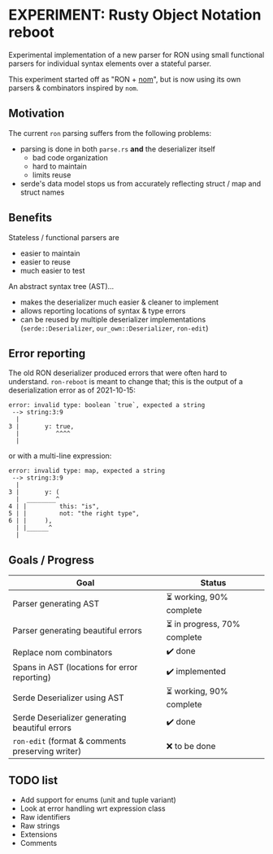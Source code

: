 # EXPERIMENT: Rusty Object Notation reboot

Experimental implementation of a new parser for RON using small functional parsers
for individual syntax elements over a stateful parser.

This experiment started off as "RON + [nom](https://github.com/Geal/nom)", but is now using its own
parsers & combinators inspired by `nom`.

## Motivation

The current `ron` parsing suffers from the following problems:

* parsing is done in both `parse.rs` **and** the deserializer itself
    * bad code organization
    * hard to maintain
    * limits reuse
* serde's data model stops us from accurately reflecting struct / map and struct names

## Benefits

Stateless / functional parsers are

* easier to maintain
* easier to reuse
* much easier to test

An abstract syntax tree (AST)...

* makes the deserializer much easier & cleaner to implement
* allows reporting locations of syntax & type errors
* can be reused by multiple deserializer implementations (`serde::Deserializer`, `our_own::Deserializer`, `ron-edit`)

## Error reporting

The old RON deserializer produced errors that were often hard to understand.
`ron-reboot` is meant to change that; this is the output of a deserialization
error as of 2021-10-15:

```
error: invalid type: boolean `true`, expected a string
 --> string:3:9
  |
3 |       y: true,
  |          ^^^^
  |
```

or with a multi-line expression:

```
error: invalid type: map, expected a string
 --> string:3:9
  |
3 |       y: (
  |  ________^
4 | |         this: "is",
5 | |         not: "the right type",
6 | |     ),
  | |______^
  |
```

## Goals / Progress

| Goal                                             | Status                                             |
|--------------------------------------------------|----------------------------------------------------|
| Parser generating AST                            | :hourglass_flowing_sand: working, 90% complete     |
| Parser generating beautiful errors               | :hourglass_flowing_sand: in progress, 70% complete |
| Replace nom combinators                          | :heavy_check_mark: done                            |
| Spans in AST (locations for error reporting)     | :heavy_check_mark: implemented                     |
| Serde Deserializer using AST                     | :hourglass_flowing_sand: working, 90% complete     |
| Serde Deserializer generating beautiful errors   | :heavy_check_mark: done                            |
| `ron-edit` (format & comments preserving writer) | :x: to be done                                     |

## TODO list

* Add support for enums (unit and tuple variant)
* Look at error handling wrt expression class
* Raw identifiers
* Raw strings
* Extensions
* Comments
